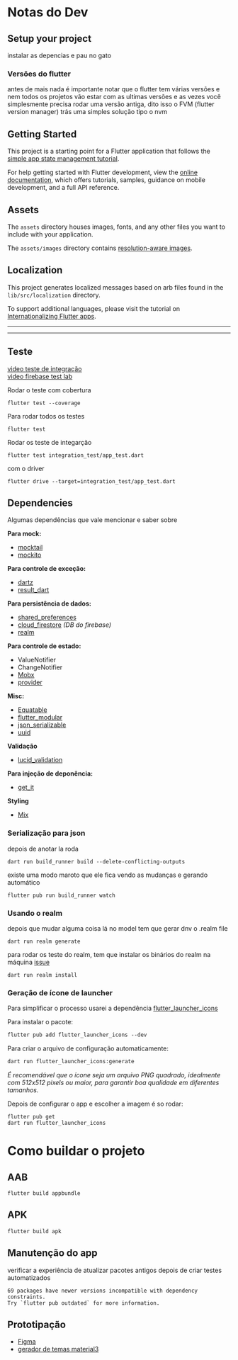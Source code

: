 # Notas do Dev

## Setup your project

instalar as depencias e pau no gato

### Versões do flutter

antes de mais nada é importante notar que o flutter tem várias versões e nem todos os projetos vão estar com as ultimas versões e as vezes você simplesmente precisa rodar uma versão antiga, dito isso o FVM (flutter version manager) trás uma simples solução tipo o nvm

## Getting Started

This project is a starting point for a Flutter application that follows the
[simple app state management
tutorial](https://flutter.dev/to/state-management-sample).

For help getting started with Flutter development, view the
[online documentation](https://docs.flutter.dev), which offers tutorials,
samples, guidance on mobile development, and a full API reference.

## Assets

The `assets` directory houses images, fonts, and any other files you want to
include with your application.

The `assets/images` directory contains [resolution-aware
images](https://flutter.dev/to/resolution-aware-images).

## Localization

This project generates localized messages based on arb files found in
the `lib/src/localization` directory.

To support additional languages, please visit the tutorial on
[Internationalizing Flutter apps](https://flutter.dev/to/internationalization).

---

---

## Teste

[video teste de integração](https://www.youtube.com/watch?v=GEvNj7uogYE)  
[video firebase test lab](https://www.youtube.com/watch?v=RBoMdhPQX1s&t=150s)

Rodar o teste com cobertura

```
flutter test --coverage
```

Para rodar todos os testes

```console
flutter test
```

Rodar os teste de integarção

```
flutter test integration_test/app_test.dart
```

com o driver

```
flutter drive --target=integration_test/app_test.dart
```

## Dependencies

Algumas dependências que vale mencionar e saber sobre

**Para mock:**

- [mocktail](https://pub.dev/packages/mocktail)
- [mockito](https://pub.dev/packages/mockito)

**Para controle de exceção:**

- [dartz](https://pub.dev/packages/dartz)
- [result_dart](https://pub.dev/packages/result_dart)

**Para persistência de dados:**

- [shared_preferences]()
- [cloud_firestore]() _(DB do firebase)_
- [realm](https://pub.dev/packages/realm)

**Para controle de estado:**

- ValueNotifier
- ChangeNotifier
- [Mobx](https://pub.dev/packages/mobx)
- [provider](https://pub.dev/packages/provider)

**Misc:**

- [Equatable](https://pub.dev/packages/equatable)
- [flutter_modular](https://pub.dev/packages/flutter_modular)
- [json_serializable](https://pub.dev/packages/json_serializable)
- [uuid](https://pub.dev/packages/uuid)

**Validação**

- [lucid_validation]()

**Para injeção de deponência:**

- [get_it](https://pub.dev/packages/get_it)

**Styling**

- [Mix](https://www.fluttermix.com)

### Serialização para json

depois de anotar la roda

```
dart run build_runner build --delete-conflicting-outputs
```

existe uma modo maroto que ele fica vendo as mudanças e gerando automático

```
flutter pub run build_runner watch
```

### Usando o realm

depois que mudar alguma coisa lá no model tem que gerar dnv o .realm file

```console
dart run realm generate
```

para rodar os teste do realm, tem que instalar os binários do realm na máquina [issue](https://github.com/realm/realm-dart/issues/1619)

```console
dart run realm install
```

### Geração de ícone de launcher

Para simplificar o processo usarei a dependência [flutter_launcher_icons](https://pub.dev/packages/flutter_launcher_icons)

Para instalar o pacote:

```markdown
flutter pub add flutter_launcher_icons --dev
```

Para criar o arquivo de configuração automaticamente:

```bash
dart run flutter_launcher_icons:generate
```

_É recomendável que o ícone seja um arquivo PNG quadrado, idealmente com 512x512 pixels ou maior, para garantir boa qualidade em diferentes tamanhos._

Depois de configurar o app e escolher a imagem é so rodar:

```console
flutter pub get
dart run flutter_launcher_icons
```

# Como buildar o projeto

## AAB

```console
flutter build appbundle
```

## APK

```console
flutter build apk
```

## Manutenção do app

verificar a experiência de atualizar pacotes antigos depois de criar testes automatizados

```console
69 packages have newer versions incompatible with dependency constraints.
Try `flutter pub outdated` for more information.
```

## Prototipação

- [Figma](https://www.figma.com/design/4vUcpYbgXym2421mm6m6wf/Untitled?node-id=0-1&t=gru349fF9GRNu7J4-1)
- [gerador de temas material3](https://material-foundation.github.io/material-theme-builder/)
